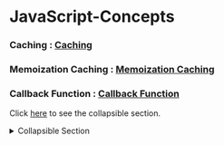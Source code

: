 # JavaScript-Concepts

### Caching : [Caching](https://github.com/drcount-root/JavaScript-Concepts/tree/main/Caching)

### Memoization Caching : [Memoization Caching](https://github.com/drcount-root/JavaScript-Concepts/tree/main/Memoization-Caching)

### Callback Function : [Callback Function](https://github.com/drcount-root/JavaScript-Concepts/tree/main/Callback-Function)


Click [here](#collapsible-section) to see the collapsible section.

<a name="collapsible-section"></a>

<details>
  <summary>Collapsible Section</summary>
  
  This is the content of the collapsible section. It will be hidden until the user clicks on the summary.
</details>
